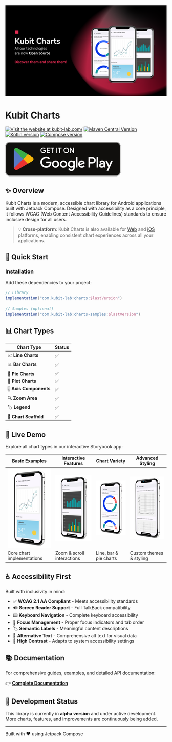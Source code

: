 <img src="assets/playstore/banner.png" alt="Banner">

# Kubit Charts

[![Visit the website at kubit-lab.com/](https://img.shields.io/badge/visit-website-red.svg?logo=firefox)](https://kubit-lab.com/)
[![Maven Central Version](https://img.shields.io/maven-central/v/com.kubit-lab/charts?color=32cd32)](https://central.sonatype.com/artifact/com.kubit-lab/charts)
[![Kotlin version](https://img.shields.io/badge/Kotlin-2.2.21-yellow)]([https://kubit-lab.com/](https://kotlinlang.org/))
[![Compose version](https://img.shields.io/badge/Compose_BOM-2025.09.00-green)]([(https://developer.android.com/compose))

[![Download](assets/playstore/badge.svg)](https://central.sonatype.com/artifact/com.kubit-lab/charts)

## ✨ Overview

Kubit Charts is a modern, accessible chart library for Android applications built with Jetpack Compose. Designed with accessibility as a core principle, it follows WCAG (Web Content Accessibility Guidelines) standards to ensure inclusive design for all users.

> 💡 **Cross-platform**: Kubit Charts is also available for [Web](https://kubit-lab.com/) and [iOS](https://kubit-lab.com/) platforms, enabling consistent chart experiences across all your applications.

## 🚀 Quick Start

### Installation

Add these dependencies to your project:

```gradle
// Library
implementation("com.kubit-lab:charts:$lastVersion")

// Samples (optional)
implementation("com.kubit-lab:charts-samples:$lastVersion")
```

## 📊 Chart Types

| Chart Type | Status |
|------------|---|
| 📈 **Line Charts** | ✅ |
| 📊 **Bar Charts** | ✅ |
| 🥧 **Pie Charts** | ✅ |
| 🎯 **Plot Charts** | ✅ |
| 🎚️ **Axis Components** | ✅ |
| 🔍 **Zoom Area** | ✅ |
| 🏷️ **Legend** | ✅ |
| 📱 **Chart Scaffold** | ✅ |

## 📱 Live Demo

Explore all chart types in our interactive Storybook app:

| Basic Examples | Interactive Features | Chart Variety | Advanced Styling |
|----------------|---------------------|---------------|------------------|
| <img src="assets/playstore/1.1.png" width="200"/> | <img src="assets/playstore/2.2.png" width="200"/> | <img src="assets/playstore/3.3.png" width="200"/> | <img src="assets/playstore/4.4.png" width="200"/> |
| Core chart implementations | Zoom & scroll interactions | Line, bar & pie charts | Custom themes & styling |

## ♿ Accessibility First

Built with inclusivity in mind:

- ✅ **WCAG 2.1 AA Compliant** - Meets accessibility standards
- 🔊 **Screen Reader Support** - Full TalkBack compatibility
- ⌨️ **Keyboard Navigation** - Complete keyboard accessibility
- 🎯 **Focus Management** - Proper focus indicators and tab order
- 🏷️ **Semantic Labels** - Meaningful content descriptions
- 📝 **Alternative Text** - Comprehensive alt text for visual data
- 🎨 **High Contrast** - Adapts to system accessibility settings

## 📚 Documentation

For comprehensive guides, examples, and detailed API documentation:

👉 **[Complete Documentation](README_EXTENDED_DOC.md)**

## 🔄 Development Status

This library is currently in **alpha version** and under active development. More charts, features, and improvements are continuously being added.

---

Built with ❤️ using Jetpack Compose
